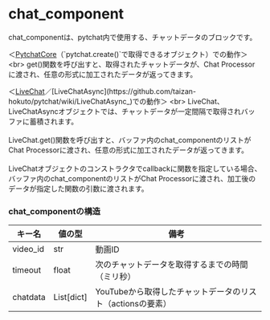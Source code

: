 # chat_component

chat_componentは、pytchat内で使用する、チャットデータのブロックです。
<br>

＜[PytchatCore](https://github.com/taizan-hokuto/pytchat/wiki/PytchatCore_)（`pytchat.create()`で取得できるオブジェクト）での動作＞
<br>
  get()関数を呼び出すと、取得されたチャットデータが、Chat Processorに渡され、任意の形式に加工されたデータが返ってきます。
<br>

＜[LiveChat](https://github.com/taizan-hokuto/pytchat/wiki/LiveChat_)／[LiveChatAsync](https://github.com/taizan-hokuto/pytchat/wiki/LiveChatAsync_)での動作＞
<br>
LiveChat、LiveChatAsyncオブジェクトでは、チャットデータが一定間隔で取得されバッファに蓄積されます。
<br><br>
LiveChat.get()関数を呼び出すと、バッファ内のchat_componentのリストがChat Processorに渡され、任意の形式に加工されたデータが返ってきます。
<br><br>
LiveChatオブジェクトのコンストラクタでcallbackに関数を指定している場合、バッファ内のchat_componentのリストがChat Processorに渡され、加工後のデータが指定した関数の引数に渡されます。

### chat_componentの構造

キー名|値の型|備考
---|---|---
video_id|str|動画ID
timeout|float|次のチャットデータを取得するまでの時間（ミリ秒）
chatdata|List[dict]|YouTubeから取得したチャットデータのリスト（actionsの要素）
